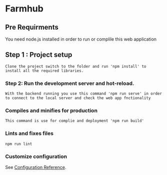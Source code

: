 # Farmhub

## Pre Requirments

You need node.js installed in order to run or complile this web application

## Step 1 : Project setup
```
Clone the project switch to the folder and run 'npm install' to install all the required libraries.
```

### Step 2: Run the development server and hot-reload.
```
With the backend running you use this command 'npm run serve' in order to connect to the local server and check the web app fnctionality
```

### Compiles and minifies for production
```
This command is use for complie and deployment 'npm run build'
```

### Lints and fixes files
```
npm run lint
```

### Customize configuration
See [Configuration Reference](https://cli.vuejs.org/config/).
